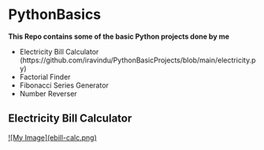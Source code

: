 # PythonBasics
**This Repo contains some of the basic Python projects done by me**
<ul>
  <li>Electricity Bill Calculator (https://github.com/iravindu/PythonBasicProjects/blob/main/electricity.py)</li>
  <li>Factorial Finder</li>
  <li>Fibonacci Series Generator</li>
  <li>Number Reverser</li>
</ul>

## Electricity Bill Calculator
<a href="https://github.com/iravindu/PythonBasicProjects/blob/main/electricity.py" target="_blank">
![My Image](ebill-calc.png)
</a>
